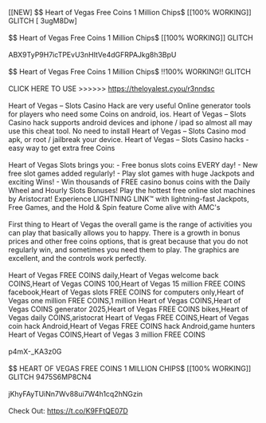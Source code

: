 [[NEW] $$ Heart of Vegas Free Coins 1 Million Chips$ [[100% WORKING]] GLITCH [ 3ugM8Dw]
<br>
<br>$$ Heart of Vegas Free Coins 1 Million Chips$ [[100% WORKING]] GLITCH
<br>
<br>ABX9TyP9H7icTPEvU3nHItVe4dGFRPAJkg8h3BpU
<br>
<br>$$ Heart of Vegas Free Coins 1 Million Chips$ !!100% WORKING!! GLITCH
<br>
<br>CLICK HERE TO USE >>>>>> https://theloyalest.cyou/r3nndsc
<br>
<br>Heart of Vegas – Slots Casino Hack are very useful Online generator tools for players who need some Coins on android, ios. Heart of Vegas – Slots Casino hack supports android devices and iphone / ipad so almost all may use this cheat tool. No need to install Heart of Vegas – Slots Casino mod apk, or root / jailbreak your device. Heart of Vegas – Slots Casino hacks - easy way to get extra free Coins
<br>
<br>Heart of Vegas Slots brings you: - Free bonus slots coins EVERY day! - New free slot games added regularly! - Play slot games with huge Jackpots and exciting Wins! - Win thousands of FREE casino bonus coins with the Daily Wheel and Hourly Slots Bonuses! Play the hottest free online slot machines by Aristocrat! Experience LIGHTNING LINK™ with lightning-fast Jackpots, Free Games, and the Hold & Spin feature Come alive with AMC's
<br>
<br>First thing to Heart of Vegas the overall game is the range of activities you can play that basically allows you to happy. There is a growth in bonus prices and other free coins options, that is great because that you do not regularly win, and sometimes you need them to play. The graphics are excellent, and the controls work perfectly. 
<br>
<br>Heart of Vegas FREE COINS daily,Heart of Vegas welcome back COINS,Heart of Vegas COINS 100,Heart of Vegas 15 million FREE COINS facebook,Heart of Vegas slots FREE COINS for computers only,Heart of Vegas one million FREE COINS,1 million Heart of Vegas COINS,Heart of Vegas COINS generator 2025,Heart of Vegas FREE COINS bikes,Heart of Vegas daily COINS,aristocrat Heart of Vegas FREE COINS,Heart of Vegas coin hack Android,Heart of Vegas FREE COINS hack Android,game hunters Heart of Vegas COINS,Heart of Vegas 3 million FREE COINS
<br>
<br>p4mX-_KA3z0G
<br>
<br>$$ HEART OF VEGAS FREE COINS 1 MILLION CHIPS$ [[100% WORKING]] GLITCH 9475S6MP8CN4
<br>
<br>jKhyFAyTUiNn7Wv88ui7W4h1cq2hNGzin
<br>
<br>Check Out: https://t.co/K9FFtQE07D
<br>
